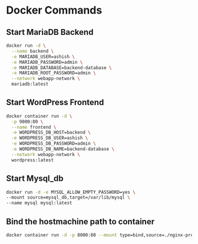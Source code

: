 # Docker Commands

## Start MariaDB Backend

```bash
docker run -d \
  --name backend \
  -e MARIADB_USER=ashish \
  -e MARIADB_PASSWORD=admin \
  -e MARIADB_DATABASE=backend-database \
  -e MARIADB_ROOT_PASSWORD=admin \
  --network webapp-network \
  mariadb:latest
```

## Start WordPress Frontend

```bash
docker container run -d \
  -p 9000:80 \
  --name frontend \
  -e WORDPRESS_DB_HOST=backend \
  -e WORDPRESS_DB_USER=ashish \
  -e WORDPRESS_DB_PASSWORD=admin \
  -e WORDPRESS_DB_NAME=backend-database \
  --network webapp-network \
  wordpress:latest
```

## Start Mysql_db

```bash
docker run -d -e MYSQL_ALLOW_EMPTY_PASSWORD=yes \
--mount source=mysql_db,target=/var/lib/mysql \
--name mysql mysql:latest
```

## Bind the hostmachine path to container

```bash
docker container run -d -p 8000:80 --mount type=bind,source=./nginx-profile/,target=/usr/share/nginx/html/ --name nginx-2 nginx:latest
```
